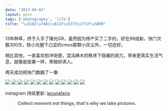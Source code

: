 ```yaml
---
date: "2017-04-01"
layout: post
tags: ['photography', 'life']
title: "\u51B2\u7A81\u611F\u5373\u771F\u5B9E"
---
```


13年种草，终于入手了理光GR，虽然因为停产买了二手的，好在99成新，快门次数300次，除小光圈下凸显的cmos那颗小灰尘外，一切还好。

相比其他，一直喜欢拍冲突感，混沌麻木的秩序下隐藏的突兀，带来更真实生活气息，就像是罂粟一样，黑暗却诱人。
<!-- more -->

两天成功把快门数翻了一番:

![](/images/posts/gr/a.jpg)
![](/images/posts/gr/b.jpg)
![](/images/posts/gr/c.jpg)
![](/images/posts/gr/d.jpg)
![](/images/posts/gr/1.jpg)
![](/images/posts/gr/2.jpg)
![](/images/posts/gr/3.jpg)
![](/images/posts/gr/4x.jpg)
![](/images/posts/gr/5.jpg)
![](/images/posts/gr/6.jpg)
![](/images/posts/gr/7.jpg)
![](/images/posts/gr/8.jpg)
![](/images/posts/gr/9.jpg)

instagram 持续更新: [lacunafario](https://www.instagram.com/lacunafario/)

>**Collect moment not things, that's why we take pictures.**
